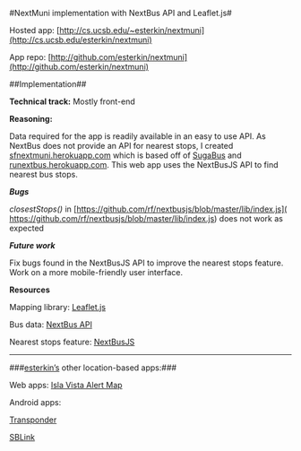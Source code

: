 #NextMuni implementation with NextBus API and Leaflet.js#



Hosted app: [http://cs.ucsb.edu/~esterkin/nextmuni](http://cs.ucsb.edu/esterkin/nextmuni)

App repo: [http://github.com/esterkin/nextmuni](http://github.com/esterkin/nextmuni)



##Implementation##


**Technical track:** Mostly front-end

**Reasoning:** 

Data required for the app is readily available in an easy to use API. As NextBus does not provide an API for nearest stops, I created [sfnextmuni.herokuapp.com](sfnextmuni.herokuapp.com) which is based off of [SugaBus](https://github.com/rf/sugabus) and [runextbus.herokuapp.com](runextbus.herokuapp.com). This web app uses the NextBusJS API to find nearest bus stops.

***Bugs***

*closestStops()* in [https://github.com/rf/nextbusjs/blob/master/lib/index.js]( https://github.com/rf/nextbusjs/blob/master/lib/index.js) does not work as expected 

***Future work***

Fix bugs found in the NextBusJS API to improve the nearest stops feature. 
Work on a more mobile-friendly user interface. 

**Resources** 

Mapping library: [Leaflet.js](http://leaflet.js)  

Bus data: [NextBus API]( http://www.nextbus.com/xmlFeedDocs/NextBusXMLFeed.pdf) 

Nearest stops feature: [NextBusJS](https://github.com/rf/nextbusjs) 



***


###[esterkin’s](http://github.com/esterkin) other location-based apps:###



Web apps: [Isla Vista Alert Map]( http://ivalertmap.appspot.con)


Android apps:

[Transponder](https://play.google.com/store/apps/details?id=com.transponderapp)

[SBLink](https://play.google.com/store/apps/details?id=sblink.app) 






